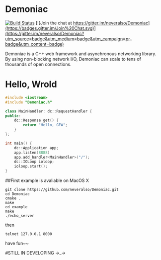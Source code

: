# Demoniac

[![Build Status](https://travis-ci.org/neveralso/Demoniac.svg?branch=master)](https://travis-ci.org/neveralso/Demoniac)  [![Join the chat at https://gitter.im/neveralso/Demoniac](https://badges.gitter.im/Join%20Chat.svg)](https://gitter.im/neveralso/Demoniac?utm_source=badge&utm_medium=badge&utm_campaign=pr-badge&utm_content=badge)

Demoniac is a C++ web framework and asynchronous networking library.
By using non-blocking network I/O,
Demoniac can scale to tens of thousands of open connections.

# Hello, Wrold

```c++
#include <iostream>
#include "Demoniac.h"

class MainHandler: dc::RequestHandler {
public:
    dc::Response get() {
        return "Hello, GFW";
    }
};

int main() {
    dc::Application app;
    app.listen(8888)
    app.add_handler<MainHandler>("/");
    dc::IOLoop ioloop;
    ioloop.start();
}

```


##First example is avaliable on MacOS X

    git clone https://github.com/neveralso/Demoniac.git
    cd Demoniac
    cmake .
    make
    cd example
    make
    ./echo_server

then

    telnet 127.0.0.1 8000

have fun~~

#STILL IN DEVELOPING →_→
